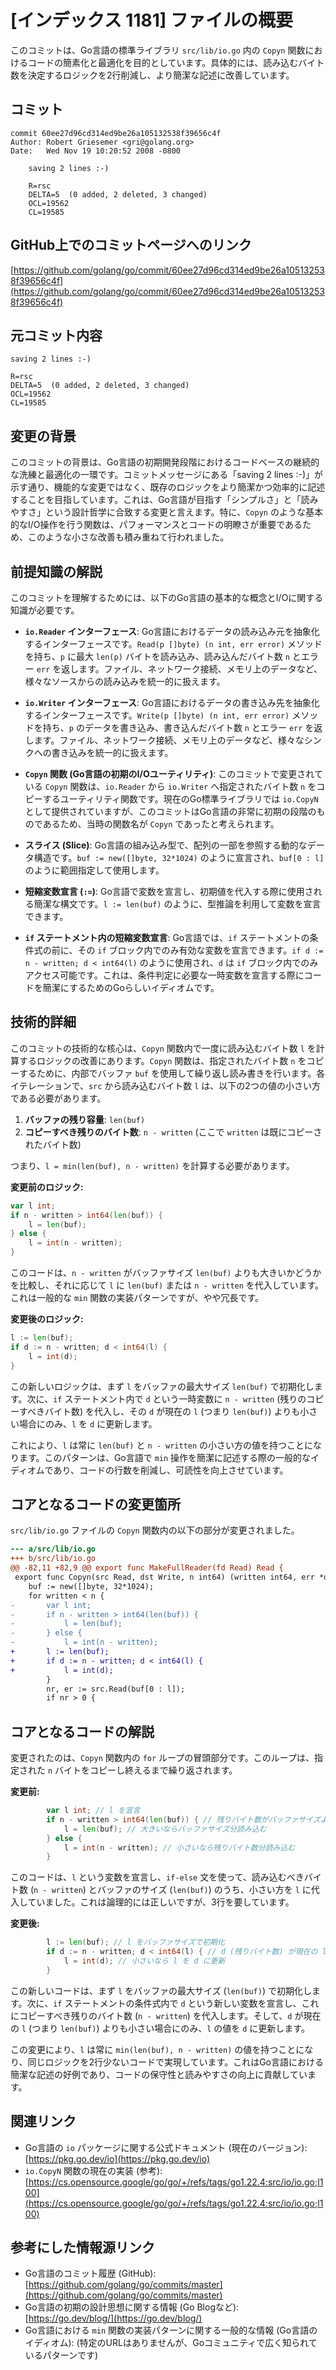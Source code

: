 # [インデックス 1181] ファイルの概要

このコミットは、Go言語の標準ライブラリ `src/lib/io.go` 内の `Copyn` 関数におけるコードの簡素化と最適化を目的としています。具体的には、読み込むバイト数を決定するロジックを2行削減し、より簡潔な記述に改善しています。

## コミット

```
commit 60ee27d96cd314ed9be26a105132538f39656c4f
Author: Robert Griesemer <gri@golang.org>
Date:   Wed Nov 19 10:20:52 2008 -0800

    saving 2 lines :-)
    
    R=rsc
    DELTA=5  (0 added, 2 deleted, 3 changed)
    OCL=19562
    CL=19585
```

## GitHub上でのコミットページへのリンク

[https://github.com/golang/go/commit/60ee27d96cd314ed9be26a105132538f39656c4f](https://github.com/golang/go/commit/60ee27d96cd314ed9be26a105132538f39656c4f)

## 元コミット内容

```
saving 2 lines :-)

R=rsc
DELTA=5  (0 added, 2 deleted, 3 changed)
OCL=19562
CL=19585
```

## 変更の背景

このコミットの背景は、Go言語の初期開発段階におけるコードベースの継続的な洗練と最適化の一環です。コミットメッセージにある「saving 2 lines :-)」が示す通り、機能的な変更ではなく、既存のロジックをより簡潔かつ効率的に記述することを目指しています。これは、Go言語が目指す「シンプルさ」と「読みやすさ」という設計哲学に合致する変更と言えます。特に、`Copyn` のような基本的なI/O操作を行う関数は、パフォーマンスとコードの明瞭さが重要であるため、このような小さな改善も積み重ねて行われました。

## 前提知識の解説

このコミットを理解するためには、以下のGo言語の基本的な概念とI/Oに関する知識が必要です。

*   **`io.Reader` インターフェース**:
    Go言語におけるデータの読み込み元を抽象化するインターフェースです。`Read(p []byte) (n int, err error)` メソッドを持ち、`p` に最大 `len(p)` バイトを読み込み、読み込んだバイト数 `n` とエラー `err` を返します。ファイル、ネットワーク接続、メモリ上のデータなど、様々なソースからの読み込みを統一的に扱えます。

*   **`io.Writer` インターフェース**:
    Go言語におけるデータの書き込み先を抽象化するインターフェースです。`Write(p []byte) (n int, err error)` メソッドを持ち、`p` のデータを書き込み、書き込んだバイト数 `n` とエラー `err` を返します。ファイル、ネットワーク接続、メモリ上のデータなど、様々なシンクへの書き込みを統一的に扱えます。

*   **`Copyn` 関数 (Go言語の初期のI/Oユーティリティ)**:
    このコミットで変更されている `Copyn` 関数は、`io.Reader` から `io.Writer` へ指定されたバイト数 `n` をコピーするユーティリティ関数です。現在のGo標準ライブラリでは `io.CopyN` として提供されていますが、このコミットはGo言語の非常に初期の段階のものであるため、当時の関数名が `Copyn` であったと考えられます。

*   **スライス (Slice)**:
    Go言語の組み込み型で、配列の一部を参照する動的なデータ構造です。`buf := new([]byte, 32*1024)` のように宣言され、`buf[0 : l]` のように範囲指定して使用します。

*   **短縮変数宣言 (`:=`)**:
    Go言語で変数を宣言し、初期値を代入する際に使用される簡潔な構文です。`l := len(buf)` のように、型推論を利用して変数を宣言できます。

*   **`if` ステートメント内の短縮変数宣言**:
    Go言語では、`if` ステートメントの条件式の前に、その `if` ブロック内でのみ有効な変数を宣言できます。`if d := n - written; d < int64(l)` のように使用され、`d` は `if` ブロック内でのみアクセス可能です。これは、条件判定に必要な一時変数を宣言する際にコードを簡潔にするためのGoらしいイディオムです。

## 技術的詳細

このコミットの技術的な核心は、`Copyn` 関数内で一度に読み込むバイト数 `l` を計算するロジックの改善にあります。`Copyn` 関数は、指定されたバイト数 `n` をコピーするために、内部でバッファ `buf` を使用して繰り返し読み書きを行います。各イテレーションで、`src` から読み込むバイト数 `l` は、以下の2つの値の小さい方である必要があります。

1.  **バッファの残り容量**: `len(buf)`
2.  **コピーすべき残りのバイト数**: `n - written` (ここで `written` は既にコピーされたバイト数)

つまり、`l = min(len(buf), n - written)` を計算する必要があります。

**変更前のロジック:**

```go
var l int;
if n - written > int64(len(buf)) {
    l = len(buf);
} else {
    l = int(n - written);
}
```
このコードは、`n - written` がバッファサイズ `len(buf)` よりも大きいかどうかを比較し、それに応じて `l` に `len(buf)` または `n - written` を代入しています。これは一般的な `min` 関数の実装パターンですが、やや冗長です。

**変更後のロジック:**

```go
l := len(buf);
if d := n - written; d < int64(l) {
    l = int(d);
}
```
この新しいロジックは、まず `l` をバッファの最大サイズ `len(buf)` で初期化します。次に、`if` ステートメント内で `d` という一時変数に `n - written` (残りのコピーすべきバイト数) を代入し、その `d` が現在の `l` (つまり `len(buf)`) よりも小さい場合にのみ、`l` を `d` に更新します。

これにより、`l` は常に `len(buf)` と `n - written` の小さい方の値を持つことになります。このパターンは、Go言語で `min` 操作を簡潔に記述する際の一般的なイディオムであり、コードの行数を削減し、可読性を向上させています。

## コアとなるコードの変更箇所

`src/lib/io.go` ファイルの `Copyn` 関数内の以下の部分が変更されました。

```diff
--- a/src/lib/io.go
+++ b/src/lib/io.go
@@ -82,11 +82,9 @@ export func MakeFullReader(fd Read) Read {
 export func Copyn(src Read, dst Write, n int64) (written int64, err *os.Error) {
 	buf := new([]byte, 32*1024);
 	for written < n {
-		var l int;
-		if n - written > int64(len(buf)) {
-			l = len(buf);
-		} else {
-			l = int(n - written);
+		l := len(buf);
+		if d := n - written; d < int64(l) {
+			l = int(d);
 		}
 		nr, er := src.Read(buf[0 : l]);
 		if nr > 0 {
```

## コアとなるコードの解説

変更されたのは、`Copyn` 関数内の `for` ループの冒頭部分です。このループは、指定された `n` バイトをコピーし終えるまで繰り返されます。

**変更前:**

```go
		var l int; // l を宣言
		if n - written > int64(len(buf)) { // 残りバイト数がバッファサイズより大きいか？
			l = len(buf); // 大きいならバッファサイズ分読み込む
		} else {
			l = int(n - written); // 小さいなら残りバイト数分読み込む
		}
```
このコードは、`l` という変数を宣言し、`if-else` 文を使って、読み込むべきバイト数 (`n - written`) とバッファのサイズ (`len(buf)`) のうち、小さい方を `l` に代入していました。これは論理的には正しいですが、3行を要しています。

**変更後:**

```go
		l := len(buf); // l をバッファサイズで初期化
		if d := n - written; d < int64(l) { // d (残りバイト数) が現在の l (バッファサイズ) より小さいか？
			l = int(d); // 小さいなら l を d に更新
		}
```
この新しいコードは、まず `l` をバッファの最大サイズ (`len(buf)`) で初期化します。次に、`if` ステートメントの条件式内で `d` という新しい変数を宣言し、これにコピーすべき残りのバイト数 (`n - written`) を代入します。そして、`d` が現在の `l` (つまり `len(buf)`) よりも小さい場合にのみ、`l` の値を `d` に更新します。

この変更により、`l` は常に `min(len(buf), n - written)` の値を持つことになり、同じロジックを2行少ないコードで実現しています。これはGo言語における簡潔な記述の好例であり、コードの保守性と読みやすさの向上に貢献しています。

## 関連リンク

*   Go言語の `io` パッケージに関する公式ドキュメント (現在のバージョン):
    [https://pkg.go.dev/io](https://pkg.go.dev/io)
*   `io.CopyN` 関数の現在の実装 (参考):
    [https://cs.opensource.google/go/go/+/refs/tags/go1.22.4:src/io/io.go;l100](https://cs.opensource.google/go/go/+/refs/tags/go1.22.4:src/io/io.go;l100)

## 参考にした情報源リンク

*   Go言語のコミット履歴 (GitHub):
    [https://github.com/golang/go/commits/master](https://github.com/golang/go/commits/master)
*   Go言語の初期の設計思想に関する情報 (Go Blogなど):
    [https://go.dev/blog/](https://go.dev/blog/)
*   Go言語における `min` 関数の実装パターンに関する一般的な情報 (Go言語のイディオム):
    (特定のURLはありませんが、Goコミュニティで広く知られているパターンです)
